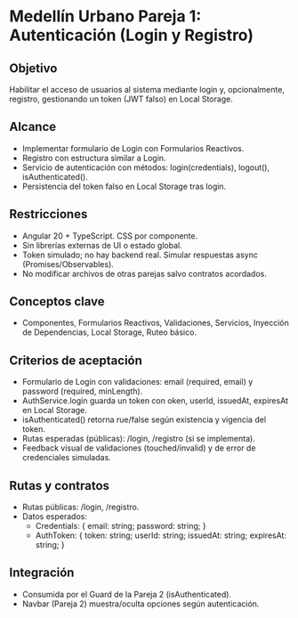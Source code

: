 ﻿# Medellín Urbano  Pareja 1: Autenticación (Login y Registro)

## Objetivo
Habilitar el acceso de usuarios al sistema mediante login y, opcionalmente, registro, gestionando un token (JWT falso) en Local Storage.

## Alcance
- Implementar formulario de Login con Formularios Reactivos.
- Registro con estructura similar a Login.
- Servicio de autenticación con métodos: login(credentials), logout(), isAuthenticated().
- Persistencia del token falso en Local Storage tras login.

## Restricciones
- Angular 20 + TypeScript. CSS por componente.
- Sin librerías externas de UI o estado global.
- Token simulado; no hay backend real. Simular respuestas async (Promises/Observables).
- No modificar archivos de otras parejas salvo contratos acordados.

## Conceptos clave
- Componentes, Formularios Reactivos, Validaciones, Servicios, Inyección de Dependencias, Local Storage, Ruteo básico.

## Criterios de aceptación
- Formulario de Login con validaciones: email (required, email) y password (required, minLength).
- AuthService.login guarda un token con 	oken, userId, issuedAt, expiresAt en Local Storage.
- isAuthenticated() retorna 	rue/false según existencia y vigencia del token.
- Rutas esperadas (públicas): /login, /registro (si se implementa).
- Feedback visual de validaciones (touched/invalid) y de error de credenciales simuladas.

## Rutas y contratos
- Rutas públicas: /login, /registro.
- Datos esperados:
  - Credentials: { email: string; password: string; }
  - AuthToken: { token: string; userId: string; issuedAt: string; expiresAt: string; }

## Integración
- Consumida por el Guard de la Pareja 2 (isAuthenticated).
- Navbar (Pareja 2) muestra/oculta opciones según autenticación.

